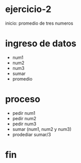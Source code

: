# ejercicio-2
inicio: promedio de tres numeros

# ingreso de datos

- num1
- num2
- num3
- sumar
- promedio
# proceso
- pedir num1
- pedir num2
- pedir num3
- sumar (num1, num2 y num3)
- prodediar sumar/3

# fin

